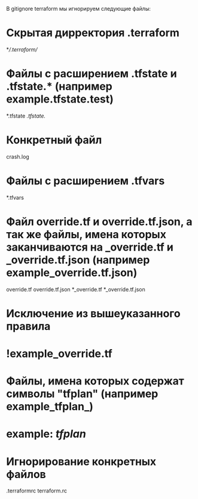 В gitignore terraform мы игнорируем следующие файлы:
# Скрытая дирректория .terraform
**/.terraform/*

# Файлы с расширением .tfstate и .tfstate.* (например example.tfstate.test)
*.tfstate
*.tfstate.*

# Конкретный файл
crash.log

# Файлы с расширением .tfvars
*.tfvars

# Файл override.tf и override.tf.json, а так же файлы, имена которых заканчиваются на _override.tf и _override.tf.json (например example_override.tf.json)
override.tf
override.tf.json
*_override.tf
*_override.tf.json

# Исключение из вышеуказанного правила
# !example_override.tf

# Файлы, имена которых содержат символы "tfplan" (например example_tfplan_)
# example: *tfplan*

# Игнорирование конкретных файлов
.terraformrc
terraform.rc

